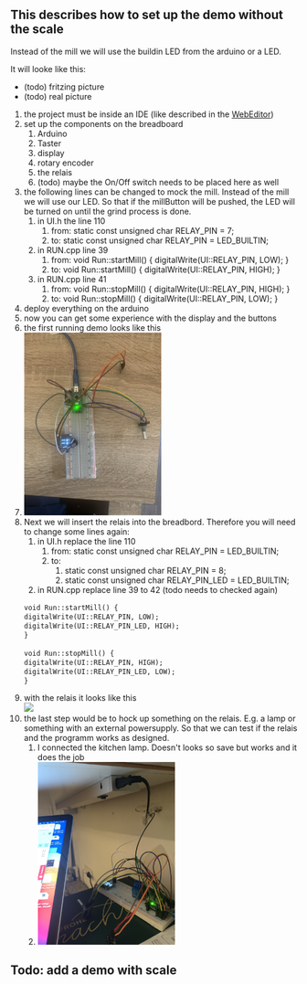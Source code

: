## This describes how to set up the demo without the scale
Instead of the mill we will use the buildin LED from the arduino or a LED.

It will looke like this:

- (todo) fritzing picture
- (todo) real picture

1. the project must be inside an IDE (like described in the [WebEditor](./arduinoWebEditor.md))
2. set up the components on the breadboard
   1. Arduino
   2. Taster
   3. display
   4. rotary encoder
   5. the relais
   6. (todo) maybe the On/Off switch needs to be placed here as well
1. the following lines can be changed to mock the mill. Instead of the mill we will use our LED. So that if the millButton will be pushed, the LED will be turned on until the grind process is done.
   1. in UI.h the line 110
      1. from: static const unsigned char RELAY_PIN = 7; 
      2. to: static const unsigned char RELAY_PIN = LED_BUILTIN;
   3. in RUN.cpp line 39
      1. from: void Run::startMill() { digitalWrite(UI::RELAY_PIN, LOW); }
      2. to: void Run::startMill() { digitalWrite(UI::RELAY_PIN, HIGH); } 
   5. in RUN.cpp line 41
      1. from: void Run::stopMill() { digitalWrite(UI::RELAY_PIN, HIGH); }
      2. to: void Run::stopMill() { digitalWrite(UI::RELAY_PIN, LOW); } 
3. deploy everything on the arduino
4. now you can get some experience with the display and the buttons
5. the first running demo looks like this<br>
6. <img src="./pictures/IMG_7137.jpg" width="240"><br>
7. Next we will insert the relais into the breadbord. Therefore you will need to change some lines again:
   1. in UI.h replace the line 110
      1. from: static const unsigned char RELAY_PIN = LED_BUILTIN;
      2. to: 
         1. static const unsigned char RELAY_PIN = 8;
         1. static const unsigned char RELAY_PIN_LED = LED_BUILTIN;
   1. in RUN.cpp replace line 39 to 42 (todo needs to checked again)
   ```
   void Run::startMill() { 
   digitalWrite(UI::RELAY_PIN, LOW); 
   digitalWrite(UI::RELAY_PIN_LED, HIGH);
   }

   void Run::stopMill() { 
   digitalWrite(UI::RELAY_PIN, HIGH); 
   digitalWrite(UI::RELAY_PIN_LED, LOW);
   }
   ```
1. with the relais it looks like this<br>
<img src="./pictures/E524C827-B731-4221-AC48-F4BE631F5D13.jpeg" width="240"><br>
1. the last step would be to hock up something on the relais. E.g. a lamp or something with an external powersupply. So that we can test if the relais and the programm works as designed.
   1. I connected the kitchen lamp. Doesn't looks so save but works and it does the job
   2. <img src="./pictures/F7B15CE8-A048-4015-85E0-23DD5CE3CAFB.jpeg" width="240"><br>

## Todo: add a demo with scale
